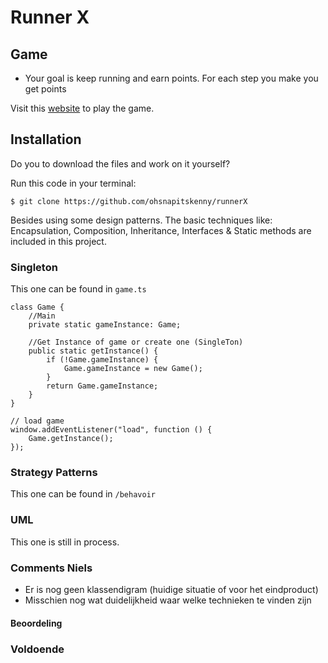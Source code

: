 # Runner X

## Game

- Your goal is keep running and earn points. For each step you make you get points

Visit this <a href="https://ohsnapitskenny.github.io/RunnerX/dist/" target="_blank">website</a> to play the game.

## Installation
Do you to download the files and work on it yourself?

Run this code in your terminal: 

`
$ git clone https://github.com/ohsnapitskenny/runnerX
`

Besides using some design patterns. The basic techniques like: Encapsulation, Composition, Inheritance, Interfaces & Static methods are included in this project.   

### Singleton
This one can be found in `game.ts`
```
class Game {
    //Main
    private static gameInstance: Game;

    //Get Instance of game or create one (SingleTon)
    public static getInstance() {
        if (!Game.gameInstance) {
            Game.gameInstance = new Game();
        }
        return Game.gameInstance;
    }
}

// load game
window.addEventListener("load", function () {
    Game.getInstance();
});
```

### Strategy Patterns
This one can be found in `/behavoir`

### UML
This one is still in process.

### Comments Niels
- Er is nog geen klassendigram (huidige situatie of voor het eindproduct)
- Misschien nog wat duidelijkheid waar welke technieken te vinden zijn
#### Beoordeling
### Voldoende
